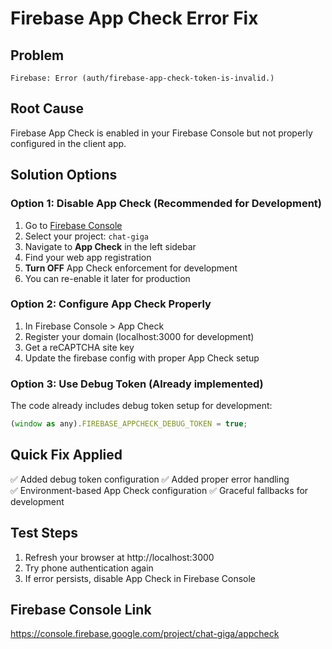 # Firebase App Check Error Fix

## Problem
`Firebase: Error (auth/firebase-app-check-token-is-invalid.)`

## Root Cause
Firebase App Check is enabled in your Firebase Console but not properly configured in the client app.

## Solution Options

### Option 1: Disable App Check (Recommended for Development)
1. Go to [Firebase Console](https://console.firebase.google.com/)
2. Select your project: `chat-giga`
3. Navigate to **App Check** in the left sidebar
4. Find your web app registration
5. **Turn OFF** App Check enforcement for development
6. You can re-enable it later for production

### Option 2: Configure App Check Properly
1. In Firebase Console > App Check
2. Register your domain (localhost:3000 for development)
3. Get a reCAPTCHA site key
4. Update the firebase config with proper App Check setup

### Option 3: Use Debug Token (Already implemented)
The code already includes debug token setup for development:
```javascript
(window as any).FIREBASE_APPCHECK_DEBUG_TOKEN = true;
```

## Quick Fix Applied
✅ Added debug token configuration
✅ Added proper error handling  
✅ Environment-based App Check configuration
✅ Graceful fallbacks for development

## Test Steps
1. Refresh your browser at http://localhost:3000
2. Try phone authentication again
3. If error persists, disable App Check in Firebase Console

## Firebase Console Link
https://console.firebase.google.com/project/chat-giga/appcheck